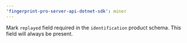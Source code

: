 ```yaml
---
'fingerprint-pro-server-api-dotnet-sdk': minor
---
```


Mark `replayed` field required in the `identification` product schema. This field will always be present.
